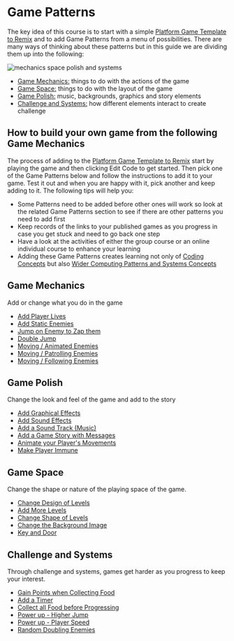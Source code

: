 # Game Patterns

The key idea of this course is to start with a simple [Platform Game Template to Remix](https://makecode.com/_FqWD64MxEiRi) and to
add Game Patterns from a menu of possibilities.
There are many ways of thinking about these patterns but in this guide we are dividing them up into the following:

![mechanics space polish and systems](https://raw.githubusercontent.com/mickfuzz/getting-started-making-a-platformer-test1/master/images/mech_space_polish_systems.png)

- [Game Mechanics:](#game-mechanics)  things to do with the actions of the game
- [Game Space:](#game-space) things to do with the layout of the game
- [Game Polish:](#game-polish) music, backgrounds, graphics and story elements
- [Challenge and Systems:](#challenge-and-systems) how different elements interact to create challenge

## How to build your own game from the following Game Mechanics

The process of adding to the [Platform Game Template to Remix]() start by playing the game and then clicking Edit Code to get started.
Then pick one of the Game Patterns below and follow the instructions to add it to your game. Test it out and when you are happy with it,
pick another and keep adding to it. The following tips will help you:

* Some Patterns need to be added before other ones will work so look at the related Game Patterns section to see if there are other patterns you need to add first
* Keep records of the links to your published games as you progress in case you get stuck and need to go back one step
* Have a look at the activities of either the group course or an online individual course to enhance your learning
* Adding these Game Patterns creates learning not only of [Coding Concepts](learningDimensions#coding-concepts) but also [Wider Computing Patterns and Systems Concepts](learningDimensions#wider-patterns)

## Game Mechanics

Add or change what you do in the game

- [Add Player Lives](addLives)
- [Add Static Enemies](addStaticEnemy)
- [Jump on Enemy to Zap them](jumpOnEnemies)  
- [Double Jump](doubleJump)
- [Moving / Animated Enemies](movingEnemiesAnimated)
- [Moving / Patrolling Enemies](movingEnemiesPatrolling)
- [Moving / Following Enemies](movingEnemiesFollowing)

## Game Polish

Change the look and feel of the game and add to the story

- [Add Graphical Effects](simpleGraphicalEffects)
- [Add Sound Effects](soundEffects)
- [Add a Sound Track (Music)](soundTrack)
- [Add a Game Story with Messages](addMessages)
- [Animate your Player's Movements](animatePlayer.md)
- [Make Player Immune](makePlayerImmune)

## Game Space

Change the shape or nature of the playing space of the game.

- [Change Design of Levels](changeLevelDesign)
- [Add More Levels](moreLevels)
- [Change Shape of Levels](changeLevelShape)
- [Change the Background Image](changeBackgroundImage)
- [Key and Door](keyAndDoor)

## Challenge and Systems

Through challenge and systems, games get harder as you progress to keep your interest.

- [Gain Points when Collecting Food](collectPoints)
- [Add a Timer](addTimer)
- [Collect all Food before Progressing](collectAllFood)
- [Power up - Higher Jump](powerUpJump)
- [Power up - Player Speed](powerUpSpeed)
- [Random Doubling Enemies](randomDoublingEnemies)
